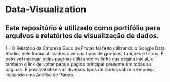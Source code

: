 # Data-Visualization
## Este repositório é utilizado como portifólio para arquivos e relatórios de visualização de dados.

1 - O Relatório da Empresa Suco de Frutas foi feito utilizando o Google Data Studio, nele foram utilizados diversos tipos de gráficos, funções e filtros. É possível navegar pelas páginas utilizando os links das página inicial, e também o link de voltar para a página principal presente em todas as páginas. É possível observar diversos tipos de dados sobre a empresa, incluindo uma Análise de Pareto.
